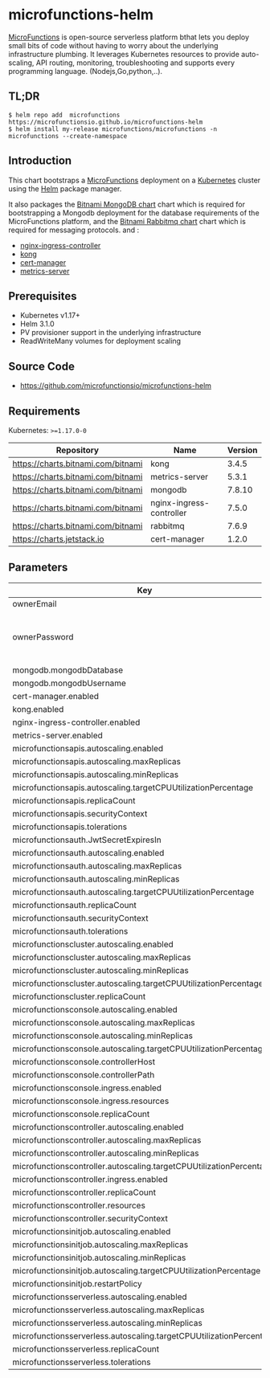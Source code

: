 # microfunctions-helm

[MicroFunctions](https://www.microFunctions.io/)  is open-source serverless platform bthat lets you deploy small bits of code without having to worry about the underlying infrastructure plumbing. It leverages Kubernetes  resources to provide auto-scaling, API routing, monitoring, troubleshooting and supports every programming language. (Nodejs,Go,python,..).

## TL;DR

```console
$ helm repo add  microfunctions https://microfunctionsio.github.io/microfunctions-helm
$ helm install my-release microfunctions/microfunctions -n microfunctions --create-namespace 
```

## Introduction

This chart bootstraps a [MicroFunctions](https://www.microFunctions.io/) deployment on a [Kubernetes](http://kubernetes.io) cluster using the [Helm](https://helm.sh) package manager.

It also packages the [Bitnami MongoDB chart](https://github.com/bitnami/charts/tree/master/bitnami/mongodb)  chart which is required for bootstrapping a Mongodb deployment for the database requirements of the MicroFunctions platform,
and the [Bitnami Rabbitmq chart](https://github.com/bitnami/charts/tree/master/bitnami/rabbitmq) chart which is required  for messaging protocols.
and :
- [nginx-ingress-controller](https://kubernetes.github.io/ingress-nginx)
- [kong](https://konghq.com/solutions/kubernetes-ingress/)
- [cert-manager](https://cert-manager.io/docs/)
- [metrics-server](https://github.com/kubernetes-sigs/metrics-server)

## Prerequisites

- Kubernetes v1.17+
- Helm 3.1.0
- PV provisioner support in the underlying infrastructure
- ReadWriteMany volumes for deployment scaling
## Source Code

* <https://github.com/microfunctionsio/microfunctions-helm>

## Requirements

Kubernetes: `>=1.17.0-0`

| Repository | Name | Version |
|------------|------|---------|
| https://charts.bitnami.com/bitnami | kong | 3.4.5 |
| https://charts.bitnami.com/bitnami | metrics-server | 5.3.1 |
| https://charts.bitnami.com/bitnami | mongodb | 7.8.10 |
| https://charts.bitnami.com/bitnami | nginx-ingress-controller | 7.5.0 |
| https://charts.bitnami.com/bitnami | rabbitmq | 7.6.9 |
| https://charts.jetstack.io | cert-manager | 1.2.0 |

## Parameters

| Key | Type | Default | Description |
|-----|------|---------|-------------|
| ownerEmail | string | `"owner@microfunctions.local"` |  |
| ownerPassword | string |  | random 10 character long alphanumeric string     |
| mongodb.mongodbDatabase | string | `"microfunctions"` |  |
| mongodb.mongodbUsername | string | `"microfunctions"` |  |
| cert-manager.enabled | bool | `false` |  |
| kong.enabled | bool | `false` |  |
| nginx-ingress-controller.enabled | bool | `false` |  |
| metrics-server.enabled | bool | `false` |  |
| microfunctionsapis.autoscaling.enabled | bool | `false` |  |
| microfunctionsapis.autoscaling.maxReplicas | int | `100` |  |
| microfunctionsapis.autoscaling.minReplicas | int | `1` |  |
| microfunctionsapis.autoscaling.targetCPUUtilizationPercentage | int | `80` |  |
| microfunctionsapis.replicaCount | int | `1` |  |
| microfunctionsapis.securityContext | object | `{}` |  |
| microfunctionsapis.tolerations | list | `[]` |  |
| microfunctionsauth.JwtSecretExpiresIn | string | `"43200s"` |  |
| microfunctionsauth.autoscaling.enabled | bool | `false` |  |
| microfunctionsauth.autoscaling.maxReplicas | int | `100` |  |
| microfunctionsauth.autoscaling.minReplicas | int | `1` |  |
| microfunctionsauth.autoscaling.targetCPUUtilizationPercentage | int | `80` |  |
| microfunctionsauth.replicaCount | int | `1` |  |
| microfunctionsauth.securityContext | object | `{}` |  |
| microfunctionsauth.tolerations | list | `[]` |  |
| microfunctionscluster.autoscaling.enabled | bool | `false` |  |
| microfunctionscluster.autoscaling.maxReplicas | int | `100` |  |
| microfunctionscluster.autoscaling.minReplicas | int | `1` |  |
| microfunctionscluster.autoscaling.targetCPUUtilizationPercentage | int | `80` |  |
| microfunctionscluster.replicaCount | int | `1` |  |
| microfunctionsconsole.autoscaling.enabled | bool | `false` |  |
| microfunctionsconsole.autoscaling.maxReplicas | int | `100` |  |
| microfunctionsconsole.autoscaling.minReplicas | int | `1` |  |
| microfunctionsconsole.autoscaling.targetCPUUtilizationPercentage | int | `80` |  |
| microfunctionsconsole.controllerHost | string | `"microfunctions.local"` |  |
| microfunctionsconsole.controllerPath | string | `"/microfunctions/apis"` |  |
| microfunctionsconsole.ingress.enabled | bool | `false` |  |
| microfunctionsconsole.ingress.resources | object | `{}` |  |
| microfunctionsconsole.replicaCount | int | `1` |  |
| microfunctionscontroller.autoscaling.enabled | bool | `false` |  |
| microfunctionscontroller.autoscaling.maxReplicas | int | `100` |  |
| microfunctionscontroller.autoscaling.minReplicas | int | `1` |  |
| microfunctionscontroller.autoscaling.targetCPUUtilizationPercentage | int | `80` |  |
| microfunctionscontroller.ingress.enabled | bool | `false` |  |
| microfunctionscontroller.replicaCount | int | `1` |  |
| microfunctionscontroller.resources | object | `{}` |  |
| microfunctionscontroller.securityContext | object | `{}` |  |
| microfunctionsinitjob.autoscaling.enabled | bool | `false` |  |
| microfunctionsinitjob.autoscaling.maxReplicas | int | `100` |  |
| microfunctionsinitjob.autoscaling.minReplicas | int | `1` |  |
| microfunctionsinitjob.autoscaling.targetCPUUtilizationPercentage | int | `80` |  |
| microfunctionsinitjob.restartPolicy | string | `"OnFailure"` |  |
| microfunctionsserverless.autoscaling.enabled | bool | `false` |  |
| microfunctionsserverless.autoscaling.maxReplicas | int | `100` |  |
| microfunctionsserverless.autoscaling.minReplicas | int | `1` |  |
| microfunctionsserverless.autoscaling.targetCPUUtilizationPercentage | int | `80` |  |
| microfunctionsserverless.replicaCount | int | `1` |  |
| microfunctionsserverless.tolerations | list | `[]` |  |



